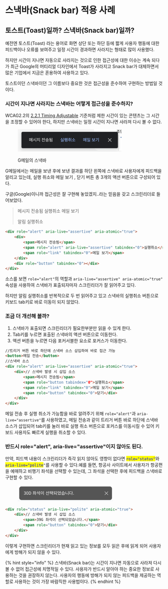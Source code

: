 # 스낵바(Snack bar) 적용 사례

## 토스트(Toast)일까? 스낵바(Snack bar)일까?

예전엔 토스트(Toast) 라는 용어로 화면 상단 또는 하단 등에 짧게 사용자 행동에 대한 피드백이나 오류를 보여주고 일정 시간이 경과하면 사라지는 형태로 많이 사용했다.&#x20;

하지만 시간이 지나면  자동으로 사라지는 것으로 인한 접근성에 대한 이슈는 계속 되다가  최근 Google의 머티리얼 디자인에서 Toast가 사라지고 Snack bar가 대체하면서 많은 기업에서 지금은 혼용하여 사용하고 있다.

토스트이던 스낵바이던 그 이름보다 중요한 것은 접근성을 준수하여 구현하는 방법일 것이다.

### 시간이 지나면 사라지는 스낵바는 어떻게 접근성을 준수하지?

WCAG2.2의 [2.2.1 Timing Adjustable](https://www.w3.org/WAI/WCAG22/Understanding/timing-adjustable.html) 기준처럼 제한 시간이 있는 콘텐츠는 그 시간을 조정할 수 있어야 한다, 하지만 스낵바는 일정 시간이 지나면 사라져 다시 볼 수 없다.&#x20;

<figure><img src="../../.gitbook/assets/image (83).png" alt="" width="332"><figcaption><p>G메일의 스낵바</p></figcaption></figure>

G메일에서는 메일을 보낸 후에 보낸 결과를 하단 왼쪽에 스낵바로 사용자에게 피드백을 알리고 있는데, 실행 취소와 메일 보기 , 닫기 버튼 총 3개의 액션 버튼으로 구성되어 있다.&#x20;

구글(Google)이니까 접근성은 잘 구현해 놓았겠지..라는 믿음을 갖고 스크린리더로 들어보았다.

> 메시지 전송됨 실행취소 메일 보기
>
> 알림 실행취소

```html
<div role="alert" aria-live="assertive" aria-atomic="true">
    <div>
        <span>메시지 전송됨</span>
        <span role="alert" aria-live="assertive" tabindex="0">실행취소</span>
        <span role="link" tabindex="0">메일 보기</span>
    </div>
    <div role="button" tabindex="0"></div>
</div>
```

소스를 보면 `role="alert"`의 역할과 `aria-live="assertive" aria-atomic="true"` 속성을 사용하여 스낵바가 표출되자마자 스크린리더가 잘 읽어주고 있다.

하지만 알림 실행취소를 반복적으로 두 번 읽어주고 있고 스낵바의 실행취소 버튼으로 키보드 tab키로 바로 이동이 되지 않았다.

### 조금 더 개선해 볼까?

1. 스낵바가 표출되면 스크린리더가 필요한부분만 읽을 수 있게 한다.
2. Tab키를 누르면 표출된 스낵바의 액션 버튼으로 이동한다.
3. 액션 버튼을 누르면 다음 포커서블한 요소로 포커스가 이동한다.

```html
//트리거 버튼 바로 하단에 스낵바 소스 삽입하여 바로 접근 가능
<button>메일 전송</button>
//스낵바 소스
<div role="alert" aria-live="assertive" aria-atomic="true">
    <div>// 스낵바 발생 시 삽입 소스
        <span>메시지 전송됨</span>
        <span role="button tabindex="0">실행취소</span>
        <span role="link" tabindex="0">메일 보기</span>
        <span role="button" tabindex="0">닫기</div>
    </div>
</div>
```

메일 전송 후 실행 취소가 가능함을 바로 알려주기 위해 `role="alert"`과 `aria-live="assertive"`를 사용하였고, 메일 전송과 같이 트리거 버튼 바로 하단에 스낵바 소스가 삽입되어 tab키를 눌러 바로 실행 취소 버튼으로 포커스를 이동시킬 수 있어 키보드 사용자도 빠르게 실행을 취소할 수 있다.&#x20;

### 반드시 role="alert", aria-live="assertive"이지 않아도 된다.

만약,  피드백 내용이 스크린리더가 즉각 읽지 않아도 영향이 없다면 <mark style="color:blue;">`role="status"`</mark>와 <mark style="color:blue;">`aria-live="polite`</mark>`"`를 사용할 수 있다.예를 들면,  항공사 사이트에서 사용자가 항공편을 예매하고 비행기 좌석을 선택할 수 있는데, 그 좌석을 선택한 후에 피드백을 스낵바로 구현할 수 있다.&#x20;

<figure><img src="../../.gitbook/assets/image (87).png" alt="" width="305"><figcaption></figcaption></figure>

```html
<div role="status" aria-live="polite" aria-atomic="true">
    <div>// 스낵바 발생 시 삽입 소스
        <span>39G 좌석이 선택되었습니다.</span>
        <span role="button" tabindex="0">닫기</div>
    </div>
</div>
```

이렇게 구현하면 스크린리더가 현재 읽고 있는 정보를 모두 읽은 후에 읽게 되어 사용자에게 방해가 되지 않을 수 있다.

{% hint style="info" %}
스낵바(Snack bar)는 시간이 지나면 자동으로 사라져 다시 볼 수 없어 접근성에 치명적일 수 있다. 사용자가 반드시 알아야 하는 중요한 정보로 사용하는 것을 권장하지 않는다. 사용자의 행동에 방해가 되지 않는 피드백을 제공하는 역할로 사용하는 것이 가장 바람직한 사용법이다.
{% endhint %}
